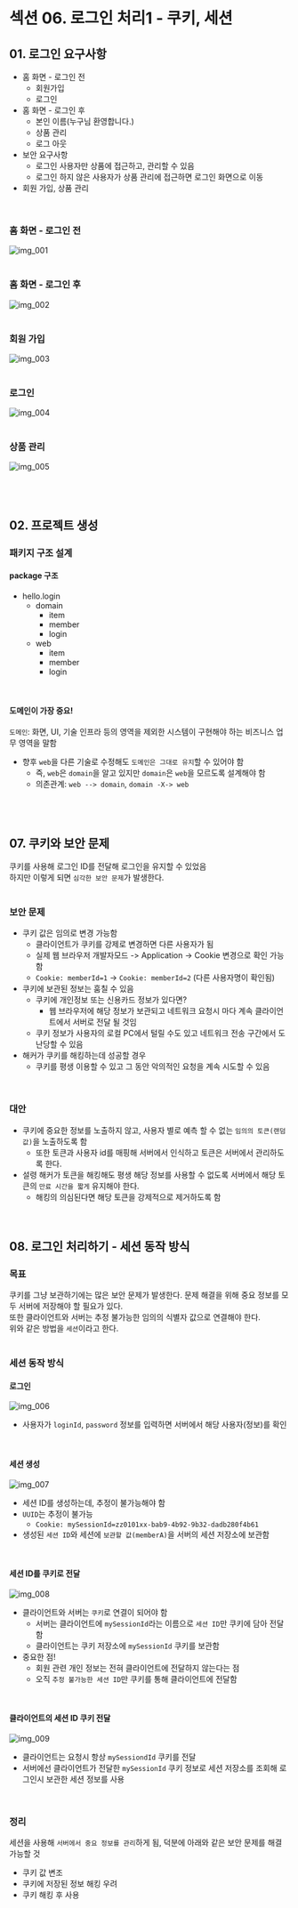 # 섹션 06. 로그인 처리1 - 쿠키, 세션
## 01. 로그인 요구사항
- 홈 화면 - 로그인 전
  - 회원가입
  - 로그인
- 홈 화면 - 로그인 후
  - 본인 이름(누구님 환영합니다.)
  - 상품 관리
  - 로그 아웃
- 보안 요구사항
  - 로그인 사용자만 상품에 접근하고, 관리할 수 있음
  - 로그인 하지 않은 사용자가 상품 관리에 접근하면 로그인 화면으로 이동
- 회원 가입, 상품 관리  
<br/>

### 홈 화면 - 로그인 전
![img_001](img/img_001.jpg)  
<br/>

### 홈 화면 - 로그인 후
![img_002](img/img_002.jpg)  
<br/>

### 회원 가입
![img_003](img/img_003.jpg)  
<br/>

### 로그인
![img_004](img/img_004.jpg)  
<br/>

### 상품 관리
![img_005](img/img_005.jpg)  
<br/><br/><br/>

## 02. 프로젝트 생성
### 패키지 구조 설계
#### package 구조
- hello.login
  - domain
    - item
    - member
    - login
  - web
    - item
    - member
    - login  
<br/>

#### 도메인이 가장 중요!
`도메인`: 화면, UI, 기술 인프라 등의 영역을 제외한 시스템이 구현해야 하는 비즈니스 업무 영역을 말함
- 향후 `web`을 다른 기술로 수정해도 `도메인은 그대로 유지`할 수 있어야 함
  - 즉, `web`은 `domain`을 알고 있지만 `domain`은 `web`을 모르도록 설계해야 함
  - 의존관계: `web --> domain`, `domain -X-> web`  
<br/><br/><br/>

## 07. 쿠키와 보안 문제
쿠키를 사용해 로그인 ID를 전달해 로그인을 유지할 수 있었음<br/>
하지만 이렇게 되면 `심각한 보안 문제`가 발생한다.  
<br/>

### 보안 문제
- 쿠키 값은 임의로 변경 가능함
  - 클라이언트가 쿠키를 강제로 변경하면 다른 사용자가 됨
  - 실제 웹 브라우저 개발자모드 -> Application -> Cookie 변경으로 확인 가능함
  - `Cookie: memberId=1` -> `Cookie: memberId=2` (다른 사용자명이 확인됨)
- 쿠키에 보관된 정보는 훔칠 수 있음
  - 쿠키에 개인정보 또는 신용카드 정보가 있다면?
    - 웹 브라우저에 해당 정보가 보관되고 네트워크 요청시 마다 계속 클라이언트에서 서버로 전달 될 것임
  - 쿠키 정보가 사용자의 로컬 PC에서 털릴 수도 있고 네트워크 전송 구간에서 도난당할 수 있음
- 해커가 쿠키를 해킹하는데 성공할 경우
  - 쿠키를 평생 이용할 수 있고 그 동안 악의적인 요청을 계속 시도할 수 있음  
<br/>

### 대안
- 쿠키에 중요한 정보를 노출하지 않고, 사용자 별로 예측 할 수 없는 `임의의 토큰(랜덤 값)`을 노출하도록 함
  - 또한 토큰과 사용자 id를 매핑해 서버에서 인식하고 토큰은 서버에서 관리하도록 한다.
- 설령 해커가 토큰을 해킹해도 평생 해당 정보를 사용할 수 없도록 서버에서 해당 토큰의 `만료 시간을 짧게` 유지해야 한다.
  - 해킹의 의심된다면 해당 토큰을 강제적으로 제거하도록 함
<br/><br/><br/>

## 08. 로그인 처리하기 - 세션 동작 방식
### 목표
쿠키를 그냥 보관하기에는 많은 보안 문제가 발생한다. 문제 해결을 위해 중요 정보를 모두 서버에 저장해야 할 필요가 있다.<br/>
또한 클라이언트와 서버는 추정 불가능한 임의의 식별자 값으로 연결해야 한다.<br/>
위와 같은 방법을 `세션`이라고 한다.  
<br/>

### 세션 동작 방식
#### 로그인
![img_006](img/img_006.jpg)  
- 사용자가 `loginId`, `password` 정보를 입력하면 서버에서 해당 사용자(정보)를 확인
<br/>

#### 세션 생성
![img_007](img/img_007.jpg)
- 세션 ID를 생성하는데, 추정이 불가능해야 함
- `UUID`는 추정이 불가능
  - `Cookie: mySessionId=zz0101xx-bab9-4b92-9b32-dadb280f4b61`
- 생성된 `세션 ID`와 세션에 `보관할 값(memberA)`을 서버의 세션 저장소에 보관함  
<br/>

#### 세션 ID를 쿠키로 전달
![img_008](img/img_008.jpg)
- 클라이언트와 서버는 `쿠키`로 연결이 되어야 함
  - 서버는 클라이언트에 `mySessionId`라는 이름으로 `세션 ID`만 쿠키에 담아 전달함
  - 클라이언트는 쿠키 저장소에 `mySessionId` 쿠키를 보관함
- 중요한 점!
  - 회원 관련 개인 정보는 전혀 클라이언트에 전달하지 않는다는 점
  - 오직 `추정 불가능한 세션 ID`만 쿠키를 통해 클라이언트에 전달함  
<br/>

#### 클라이언트의 세션 ID 쿠키 전달
![img_009](img/img_009.jpg)
- 클라이언트는 요청시 항상 `mySessiondId` 쿠키를 전달
- 서버에선 클라이언트가 전달한 `mySessionId` 쿠키 정보로 세션 저장소를 조회해 로그인시 보관한 세션 정보를 사용  
<br/>

### 정리
세션을 사용해 `서버에서 중요 정보를 관리`하게 됨, 덕분에 아래와 같은 보안 문제를 해결 가능할 것
- 쿠키 값 변조
- 쿠키에 저장된 정보 해킹 우려
- 쿠키 해킹 후 사용